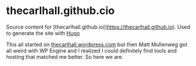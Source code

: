 # thecarlhall.github.cio

Source content for [thecarlhall.github.io[(https://thecarlhall.github.io).
Used to generate the site with [Hugo](https://gohugo.io/)

This all started on [thecarlhall.wordpress.com](https://thecarlhall.wordpress.com) but then Matt Mullenweg got all weird with WP Engine and
I realized I could definitely find tools and hosting that matched me better. So here we are.
